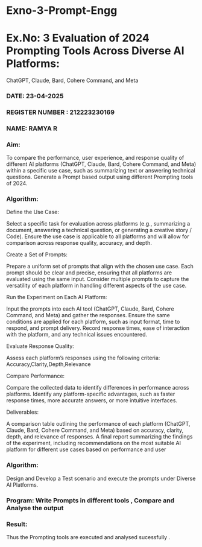 # Exno-3-Prompt-Engg

# Ex.No: 3 	Evaluation of 2024 Prompting Tools Across Diverse AI Platforms: 
ChatGPT, Claude, Bard, Cohere Command, and Meta 
### DATE: 23-04-2025                                                                    
### REGISTER NUMBER : 212223230169
### NAME: RAMYA R
 
### Aim:
To compare the performance, user experience, and response quality of different AI platforms (ChatGPT, Claude, Bard, Cohere Command, and Meta) within a specific use case, such as summarizing text or answering technical questions. Generate a Prompt based output using different Prompting tools of 2024.

### Algorithm:

Define the Use Case:

Select a specific task for evaluation across platforms (e.g., summarizing a document, answering a technical question, or generating a creative story / Code).
Ensure the use case is applicable to all platforms and will allow for comparison across response quality, accuracy, and depth.

Create a Set of Prompts:

Prepare a uniform set of prompts that align with the chosen use case.
Each prompt should be clear and precise, ensuring that all platforms are evaluated using the same input.
Consider multiple prompts to capture the versatility of each platform in handling different aspects of the use case.

Run the Experiment on Each AI Platform:

Input the prompts into each AI tool (ChatGPT, Claude, Bard, Cohere Command, and Meta) and gather the responses.
Ensure the same conditions are applied for each platform, such as input format, time to respond, and prompt delivery.
Record response times, ease of interaction with the platform, and any technical issues encountered.

Evaluate Response Quality:

Assess each platform’s responses using the following criteria: Accuracy,Clarity,Depth,Relevance 

Compare Performance:

Compare the collected data to identify differences in performance across platforms.
Identify any platform-specific advantages, such as faster response times, more accurate answers, or more intuitive interfaces.

Deliverables:

A comparison table outlining the performance of each platform (ChatGPT, Claude, Bard, Cohere Command, and Meta) based on accuracy, clarity, depth, and relevance of responses.
A final report summarizing the findings of the experiment, including recommendations on the most suitable AI platform for different use cases based on performance and user 


### Algorithm: 
Design and Develop a Test scenario and execute the prompts under Diverse AI Platforms.

### Program: Write Prompts in different tools , Compare and Analyse the output






















### Result:
Thus the Prompting tools are executed and analysed sucessfully .

